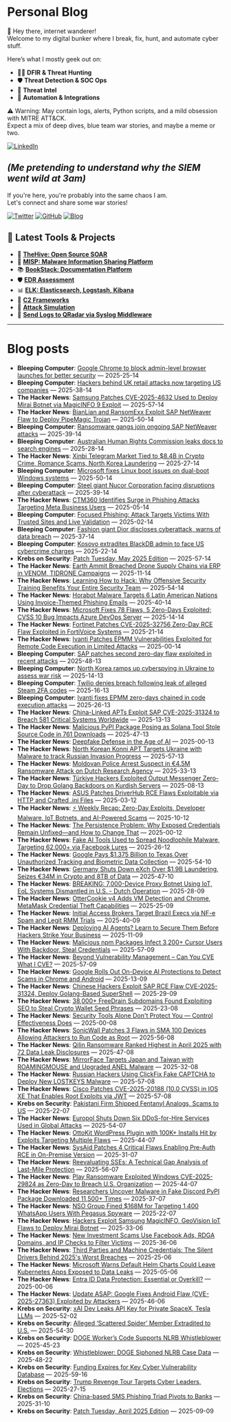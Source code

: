# Personal Blog

👋 Hey there, internet wanderer!  
Welcome to my digital bunker where I break, fix, hunt, and automate cyber stuff.  

Here’s what I mostly geek out on:

- 🕵️‍♂️ **DFIR & Threat Hunting**  
- 🛡️ **Threat Detection & SOC Ops**  
- 🧠 **Threat Intel**  
- 🤖 **Automation & Integrations**

⚠️ Warning: May contain logs, alerts, Python scripts, and a mild obsession with MITRE ATT&CK.  
Expect a mix of deep dives, blue team war stories, and maybe a meme or two.

[![LinkedIn](https://img.shields.io/badge/LinkedIn-Connect-blue?style=flat&logo=linkedin)](https://www.linkedin.com/in/0xatef)

*(Me pretending to understand why the SIEM went wild at 3am)*  
---  
If you're here, you're probably into the same chaos I am.  
Let's connect and share some war stories!

[![Twitter](https://img.shields.io/badge/Twitter-%400xatef-1DA1F2?style=flat&logo=twitter&logoColor=white)](https://twitter.com/0xatef)
[![GitHub](https://img.shields.io/badge/GitHub-0xAtef-181717?style=flat&logo=github)](https://github.com/0xAtef)
[![Blog](https://img.shields.io/badge/Blog-0xAtef.github.io-orange?style=flat&logo=jekyll)](https://0xatef.github.io)


## 🧰 Latest Tools & Projects

- 🐝 [**TheHive: Open Source SOAR**](https://0xatef.github.io/Projects/#thehive-open-source-soar)  
- 🧬 [**MISP: Malware Information Sharing Platform**](https://0xatef.github.io/Projects/#misp-malware-information-sharing-platform)  
- 📚 [**BookStack: Documentation Platform**](https://0xatef.github.io/Projects/#bookstack-documentation-platform)  
- 🛡️ [**EDR Assessment**](https://0xatef.github.io/Projects/#edr-assessment)  
- 📊 [**ELK: Elasticsearch, Logstash, Kibana**](https://0xatef.github.io/Projects/#elk-elasticsearch-logstash-kibana)  
- 🎯 [**C2 Frameworks**](https://0xatef.github.io/Projects/#c2-frameworks)  
- 🧨 [**Attack Simulation**](https://0xatef.github.io/Projects/#attack-simulation)  
- 🔄 [**Send Logs to QRadar via Syslog Middleware**](https://0xatef.github.io/Projects/#how-to-send-logs-from-an-api-to-qradar-siem-through-syslog-middleware)  

---

# Blog posts
<!-- BLOG-POST-LIST:START -->
- **Bleeping Computer**: [Google Chrome to block admin-level browser launches for better security](https://www.bleepingcomputer.com/news/google/google-chrome-to-block-admin-level-browser-launches-for-better-security/) — 2025-25-14
- **Bleeping Computer**: [Hackers behind UK retail attacks now targeting US companies](https://www.bleepingcomputer.com/news/security/google-scattered-spider-switches-targets-to-us-retail-chains/) — 2025-38-14
- **The Hacker News**: [Samsung Patches CVE-2025-4632 Used to Deploy Mirai Botnet via MagicINFO 9 Exploit](https://thehackernews.com/2025/05/samsung-patches-cve-2025-4632-used-to.html) — 2025-57-14
- **The Hacker News**: [BianLian and RansomExx Exploit SAP NetWeaver Flaw to Deploy PipeMagic Trojan](https://thehackernews.com/2025/05/bianlian-and-ransomexx-exploit-sap.html) — 2025-50-14
- **Bleeping Computer**: [Ransomware gangs join ongoing SAP NetWeaver attacks](https://www.bleepingcomputer.com/news/security/ransomware-gangs-join-ongoing-sap-netweaver-attacks/) — 2025-39-14
- **Bleeping Computer**: [Australian Human Rights Commission leaks docs to search engines](https://www.bleepingcomputer.com/news/security/australian-human-rights-commission-leaks-docs-to-search-engines/) — 2025-28-14
- **The Hacker News**: [Xinbi Telegram Market Tied to $8.4B in Crypto Crime, Romance Scams, North Korea Laundering](https://thehackernews.com/2025/05/xinbi-telegram-market-tied-to-84b-in.html) — 2025-27-14
- **Bleeping Computer**: [Microsoft fixes Linux boot issues on dual-boot Windows systems](https://www.bleepingcomputer.com/news/microsoft/microsoft-fixes-linux-boot-issues-on-dual-boot-windows-systems/) — 2025-50-14
- **Bleeping Computer**: [Steel giant Nucor Corporation facing disruptions after cyberattack](https://www.bleepingcomputer.com/news/security/steel-giant-nucor-corporation-facing-disruptions-after-cyberattack/) — 2025-39-14
- **The Hacker News**: [CTM360 Identifies Surge in Phishing Attacks Targeting Meta Business Users](https://thehackernews.com/2025/05/ctm360-identifies-surge-in-phishing.html) — 2025-05-14
- **Bleeping Computer**: [Focused Phishing: Attack Targets Victims With Trusted Sites and Live Validation](https://www.bleepingcomputer.com/news/security/focused-phishing-attack-targets-victims-with-trusted-sites-and-live-validation/) — 2025-02-14
- **Bleeping Computer**: [Fashion giant Dior discloses cyberattack, warns of data breach](https://www.bleepingcomputer.com/news/security/fashion-giant-dior-discloses-cyberattack-warns-of-data-breach/) — 2025-37-14
- **Bleeping Computer**: [Kosovo extradites BlackDB admin to face US cybercrime charges](https://www.bleepingcomputer.com/news/security/kosovo-extradites-blackdb-admin-to-face-us-cybercrime-charges/) — 2025-22-14
- **Krebs on Security**: [Patch Tuesday, May 2025 Edition](https://krebsonsecurity.com/2025/05/patch-tuesday-may-2025-edition/) — 2025-57-14
- **The Hacker News**: [Earth Ammit Breached Drone Supply Chains via ERP in VENOM, TIDRONE Campaigns](https://thehackernews.com/2025/05/earth-ammit-breached-drone-supply.html) — 2025-11-14
- **The Hacker News**: [Learning How to Hack: Why Offensive Security Training Benefits Your Entire Security Team](https://thehackernews.com/2025/05/learning-how-to-hack-why-offensive.html) — 2025-54-14
- **The Hacker News**: [Horabot Malware Targets 6 Latin American Nations Using Invoice-Themed Phishing Emails](https://thehackernews.com/2025/05/horabot-malware-targets-6-latin.html) — 2025-40-14
- **The Hacker News**: [Microsoft Fixes 78 Flaws, 5 Zero-Days Exploited; CVSS 10 Bug Impacts Azure DevOps Server](https://thehackernews.com/2025/05/microsoft-fixes-78-flaws-5-zero-days.html) — 2025-14-14
- **The Hacker News**: [Fortinet Patches CVE-2025-32756 Zero-Day RCE Flaw Exploited in FortiVoice Systems](https://thehackernews.com/2025/05/fortinet-patches-cve-2025-32756-zero.html) — 2025-21-14
- **The Hacker News**: [Ivanti Patches EPMM Vulnerabilities Exploited for Remote Code Execution in Limited Attacks](https://thehackernews.com/2025/05/ivanti-patches-epmm-vulnerabilities.html) — 2025-00-14
- **Bleeping Computer**: [SAP patches second zero-day flaw exploited in recent attacks](https://www.bleepingcomputer.com/news/security/sap-patches-second-zero-day-flaw-exploited-in-recent-attacks/) — 2025-48-13
- **Bleeping Computer**: [North Korea ramps up cyberspying in Ukraine to assess war risk](https://www.bleepingcomputer.com/news/security/north-korea-ramps-up-cyberspying-in-ukraine-to-assess-war-risk/) — 2025-14-13
- **Bleeping Computer**: [Twilio denies breach following leak of alleged Steam 2FA codes](https://www.bleepingcomputer.com/news/security/twilio-denies-breach-following-leak-of-alleged-steam-2fa-codes/) — 2025-16-13
- **Bleeping Computer**: [Ivanti fixes EPMM zero-days chained in code execution attacks](https://www.bleepingcomputer.com/news/security/ivanti-fixes-epmm-zero-days-chained-in-code-execution-attacks/) — 2025-26-13
- **The Hacker News**: [China-Linked APTs Exploit SAP CVE-2025-31324 to Breach 581 Critical Systems Worldwide](https://thehackernews.com/2025/05/china-linked-apts-exploit-sap-cve-2025.html) — 2025-13-13
- **The Hacker News**: [Malicious PyPI Package Posing as Solana Tool Stole Source Code in 761 Downloads](https://thehackernews.com/2025/05/malicious-pypi-package-posing-as-solana.html) — 2025-47-13
- **The Hacker News**: [Deepfake Defense in the Age of AI](https://thehackernews.com/2025/05/deepfake-defense-in-age-of-ai.html) — 2025-00-13
- **The Hacker News**: [North Korean Konni APT Targets Ukraine with Malware to track Russian Invasion Progress](https://thehackernews.com/2025/05/north-korean-konni-apt-targets-ukraine.html) — 2025-57-13
- **The Hacker News**: [Moldovan Police Arrest Suspect in €4.5M Ransomware Attack on Dutch Research Agency](https://thehackernews.com/2025/05/moldovan-police-arrest-suspect-in-45m.html) — 2025-33-13
- **The Hacker News**: [Türkiye Hackers Exploited Output Messenger Zero-Day to Drop Golang Backdoors on Kurdish Servers](https://thehackernews.com/2025/05/turkiye-hackers-exploited-output.html) — 2025-08-13
- **The Hacker News**: [ASUS Patches DriverHub RCE Flaws Exploitable via HTTP and Crafted .ini Files](https://thehackernews.com/2025/05/asus-patches-driverhub-rce-flaws.html) — 2025-03-12
- **The Hacker News**: [⚡ Weekly Recap: Zero-Day Exploits, Developer Malware, IoT Botnets, and AI-Powered Scams](https://thehackernews.com/2025/05/weekly-recap-zero-day-exploits.html) — 2025-10-12
- **The Hacker News**: [The Persistence Problem: Why Exposed Credentials Remain Unfixed—and How to Change That](https://thehackernews.com/2025/05/the-persistence-problem-why-exposed.html) — 2025-00-12
- **The Hacker News**: [Fake AI Tools Used to Spread Noodlophile Malware, Targeting 62,000+ via Facebook Lures](https://thehackernews.com/2025/05/fake-ai-tools-used-to-spread.html) — 2025-26-12
- **The Hacker News**: [Google Pays $1.375 Billion to Texas Over Unauthorized Tracking and Biometric Data Collection](https://thehackernews.com/2025/05/google-pays-1375-billion-to-texas-over.html) — 2025-54-10
- **The Hacker News**: [Germany Shuts Down eXch Over $1.9B Laundering, Seizes €34M in Crypto and 8TB of Data](https://thehackernews.com/2025/05/germany-shuts-down-exch-over-19b.html) — 2025-47-10
- **The Hacker News**: [BREAKING: 7,000-Device Proxy Botnet Using IoT, EoL Systems Dismantled in U.S. - Dutch Operation](https://thehackernews.com/2025/05/breaking-7000-device-proxy-botnet-using.html) — 2025-28-09
- **The Hacker News**: [OtterCookie v4 Adds VM Detection and Chrome, MetaMask Credential Theft Capabilities](https://thehackernews.com/2025/05/ottercookie-v4-adds-vm-detection-and.html) — 2025-25-09
- **The Hacker News**: [Initial Access Brokers Target Brazil Execs via NF-e Spam and Legit RMM Trials](https://thehackernews.com/2025/05/initial-access-brokers-target-brazil.html) — 2025-40-09
- **The Hacker News**: [Deploying AI Agents? Learn to Secure Them Before Hackers Strike Your Business](https://thehackernews.com/2025/05/deploying-ai-agents-learn-to-secure.html) — 2025-11-09
- **The Hacker News**: [Malicious npm Packages Infect 3,200+ Cursor Users With Backdoor, Steal Credentials](https://thehackernews.com/2025/05/malicious-npm-packages-infect-3200.html) — 2025-57-09
- **The Hacker News**: [Beyond Vulnerability Management – Can You CVE What I CVE?](https://thehackernews.com/2025/05/beyond-vulnerability-management-cves.html) — 2025-57-09
- **The Hacker News**: [Google Rolls Out On-Device AI Protections to Detect Scams in Chrome and Android](https://thehackernews.com/2025/05/google-rolls-out-on-device-ai.html) — 2025-13-09
- **The Hacker News**: [Chinese Hackers Exploit SAP RCE Flaw CVE-2025-31324, Deploy Golang-Based SuperShell](https://thehackernews.com/2025/05/chinese-hackers-exploit-sap-rce-flaw.html) — 2025-29-09
- **The Hacker News**: [38,000+ FreeDrain Subdomains Found Exploiting SEO to Steal Crypto Wallet Seed Phrases](https://thehackernews.com/2025/05/38000-freedrain-subdomains-found.html) — 2025-23-08
- **The Hacker News**: [Security Tools Alone Don&#39;t Protect You — Control Effectiveness Does](https://thehackernews.com/2025/05/security-tools-alone-dont-protect-you.html) — 2025-00-08
- **The Hacker News**: [SonicWall Patches 3 Flaws in SMA 100 Devices Allowing Attackers to Run Code as Root](https://thehackernews.com/2025/05/sonicwall-patches-3-flaws-in-sma-100.html) — 2025-56-08
- **The Hacker News**: [Qilin Ransomware Ranked Highest in April 2025 with 72 Data Leak Disclosures](https://thehackernews.com/2025/05/qilin-leads-april-2025-ransomware-spike.html) — 2025-47-08
- **The Hacker News**: [MirrorFace Targets Japan and Taiwan with ROAMINGMOUSE and Upgraded ANEL Malware](https://thehackernews.com/2025/05/mirrorface-targets-japan-and-taiwan.html) — 2025-32-08
- **The Hacker News**: [Russian Hackers Using ClickFix Fake CAPTCHA to Deploy New LOSTKEYS Malware](https://thehackernews.com/2025/05/russian-hackers-using-clickfix-fake.html) — 2025-57-08
- **The Hacker News**: [Cisco Patches CVE-2025-20188 &lpar;10.0 CVSS&rpar; in IOS XE That Enables Root Exploits via JWT](https://thehackernews.com/2025/05/cisco-patches-cve-2025-20188-100-cvss.html) — 2025-57-08
- **Krebs on Security**: [Pakistani Firm Shipped Fentanyl Analogs, Scams to US](https://krebsonsecurity.com/2025/05/pakistani-firm-shipped-fentanyl-analogs-scams-to-us/) — 2025-22-07
- **The Hacker News**: [Europol Shuts Down Six DDoS-for-Hire Services Used in Global Attacks](https://thehackernews.com/2025/05/europol-shuts-down-six-ddos-for-hire.html) — 2025-54-07
- **The Hacker News**: [OttoKit WordPress Plugin with 100K+ Installs Hit by Exploits Targeting Multiple Flaws](https://thehackernews.com/2025/05/ottokit-wordpress-plugin-with-100k.html) — 2025-44-07
- **The Hacker News**: [SysAid Patches 4 Critical Flaws Enabling Pre-Auth RCE in On-Premise Version](https://thehackernews.com/2025/05/sysaid-patches-4-critical-flaws.html) — 2025-31-07
- **The Hacker News**: [Reevaluating SSEs: A Technical Gap Analysis of Last-Mile Protection](https://thehackernews.com/2025/05/reevaluating-sses-technical-gap.html) — 2025-56-07
- **The Hacker News**: [Play Ransomware Exploited Windows CVE-2025-29824 as Zero-Day to Breach U.S. Organization](https://thehackernews.com/2025/05/play-ransomware-exploited-windows-cve.html) — 2025-44-07
- **The Hacker News**: [Researchers Uncover Malware in Fake Discord PyPI Package Downloaded 11,500+ Times](https://thehackernews.com/2025/05/researchers-uncover-malware-in-fake.html) — 2025-37-07
- **The Hacker News**: [NSO Group Fined $168M for Targeting 1,400 WhatsApp Users With Pegasus Spyware](https://thehackernews.com/2025/05/nso-group-fined-168m-for-targeting-1400.html) — 2025-22-07
- **The Hacker News**: [Hackers Exploit Samsung MagicINFO, GeoVision IoT Flaws to Deploy Mirai Botnet](https://thehackernews.com/2025/05/hackers-exploit-samsung-magicinfo.html) — 2025-33-06
- **The Hacker News**: [New Investment Scams Use Facebook Ads, RDGA Domains, and IP Checks to Filter Victims](https://thehackernews.com/2025/05/new-investment-scams-use-facebook-ads.html) — 2025-36-06
- **The Hacker News**: [Third Parties and Machine Credentials: The Silent Drivers Behind 2025&#39;s Worst Breaches](https://thehackernews.com/2025/05/third-parties-and-machine-credentials.html) — 2025-25-06
- **The Hacker News**: [Microsoft Warns Default Helm Charts Could Leave Kubernetes Apps Exposed to Data Leaks](https://thehackernews.com/2025/05/microsoft-warns-default-helm-charts-for.html) — 2025-05-06
- **The Hacker News**: [Entra ID Data Protection: Essential or Overkill?](https://thehackernews.com/2025/05/entra-id-data-protectionessential-or.html) — 2025-00-06
- **The Hacker News**: [Update ASAP: Google Fixes Android Flaw &lpar;CVE-2025-27363&rpar; Exploited by Attackers](https://thehackernews.com/2025/05/google-fixes-actively-exploited-android.html) — 2025-46-06
- **Krebs on Security**: [xAI Dev Leaks API Key for Private SpaceX, Tesla LLMs](https://krebsonsecurity.com/2025/05/xai-dev-leaks-api-key-for-private-spacex-tesla-llms/) — 2025-52-02
- **Krebs on Security**: [Alleged ‘Scattered Spider’ Member Extradited to U.S.](https://krebsonsecurity.com/2025/04/alleged-scattered-spider-member-extradited-to-u-s/) — 2025-54-30
- **Krebs on Security**: [DOGE Worker’s Code Supports NLRB Whistleblower](https://krebsonsecurity.com/2025/04/doge-workers-code-supports-nlrb-whistleblower/) — 2025-45-23
- **Krebs on Security**: [Whistleblower: DOGE Siphoned NLRB Case Data](https://krebsonsecurity.com/2025/04/whistleblower-doge-siphoned-nlrb-case-data/) — 2025-48-22
- **Krebs on Security**: [Funding Expires for Key Cyber Vulnerability Database](https://krebsonsecurity.com/2025/04/funding-expires-for-key-cyber-vulnerability-database/) — 2025-59-16
- **Krebs on Security**: [Trump Revenge Tour Targets Cyber Leaders, Elections](https://krebsonsecurity.com/2025/04/trump-revenge-tour-targets-cyber-leaders-elections/) — 2025-27-15
- **Krebs on Security**: [China-based SMS Phishing Triad Pivots to Banks](https://krebsonsecurity.com/2025/04/china-based-sms-phishing-triad-pivots-to-banks/) — 2025-31-10
- **Krebs on Security**: [Patch Tuesday, April 2025 Edition](https://krebsonsecurity.com/2025/04/patch-tuesday-april-2025-edition/) — 2025-09-09<!-- BLOG-POST-LIST:END -->
